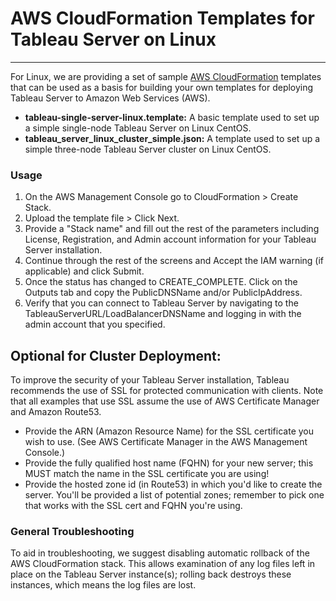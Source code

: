 # AWS CloudFormation Templates for Tableau Server on Linux
----

For Linux, we are providing a set of sample [AWS CloudFormation](https://aws.amazon.com/cloudformation/) templates that can be used as a basis for building your own templates for deploying Tableau Server to Amazon Web Services (AWS).

* **tableau-single-server-linux.template:** A basic template used to set up a simple single-node Tableau Server on Linux CentOS.
* **tableau_server_linux_cluster_simple.json:** A template used to set up a simple three-node Tableau Server cluster on Linux CentOS.

### Usage

1. On the AWS Management Console go to CloudFormation > Create Stack.
2. Upload the template file > Click Next.
3. Provide a "Stack name" and fill out the rest of the parameters including License, Registration, and Admin account information for your Tableau Server installation.
4. Continue through the rest of the screens and Accept the IAM warning (if applicable) and click Submit.
5. Once the status has changed to CREATE_COMPLETE. Click on the Outputs tab and copy the PublicDNSName and/or PublicIpAddress.
6. Verify that you can connect to Tableau Server by navigating to the TableauServerURL/LoadBalancerDNSName and logging in with the admin account that you specified.

Optional for Cluster Deployment:
----

To improve the security of your Tableau Server installation, Tableau recommends the use of SSL for protected communication with clients. Note that all examples that use SSL assume the use of AWS Certificate Manager and Amazon Route53.

* Provide the ARN (Amazon Resource Name) for the SSL certificate you wish to use. (See AWS Certificate Manager in the AWS Management Console.)
* Provide the fully qualified host name (FQHN) for your new server; this MUST match the name in the SSL certificate you are using!
* Provide the hosted zone id (in Route53) in which you'd like to create the server. You'll be provided a list of potential zones; remember to pick one that works with the SSL cert and FQHN you're using.

### General Troubleshooting

To aid in troubleshooting, we suggest disabling automatic rollback of the AWS CloudFormation stack. This allows examination of any log files left in place on the Tableau Server instance(s); rolling back destroys these instances, which means the log files are lost.
